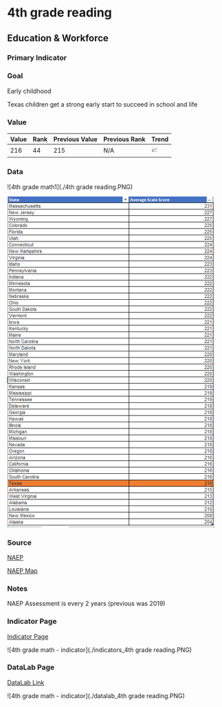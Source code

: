 # 4th grade reading

## Education & Workforce 

### Primary Indicator

### **Goal**

Early childhood

Texas children get a strong early start to succeed in school and life



### **Value**

|  Value      | Rank        | Previous Value | Previous Rank | Trend | 
| ----------- | ----------- | ----------- | ----------- | -----------|
    216   | 44        |   215    | N/A         | 📈     | 

### **Data**


![4th grade math1](./4th grade reading.PNG)


![4th grade math](./tx_4th_grade_reading.PNG)


### **Source**
[NAEP](https://www.nationsreportcard.gov/ndecore/xplore/NDE)

[NAEP Map](https://www.nationsreportcard.gov/reading/states/scores/?grade=4)

### **Notes**
NAEP Assessment is every 2 years (previous was 2019)


### Indicator Page

[Indicator Page](https://indicators.texas2036.org/indicator/35)

![4th grade math - indicator](./indicators_4th grade reading.PNG)


### DataLab Page

[DataLab Link](https://datalab.texas2036.org/igxywpc/national-assessment-of-educational-progress-naep-assessments-of-united-states?accesskey=xojlwjb)

![4th grade math - indicator](./datalab_4th grade reading.PNG)